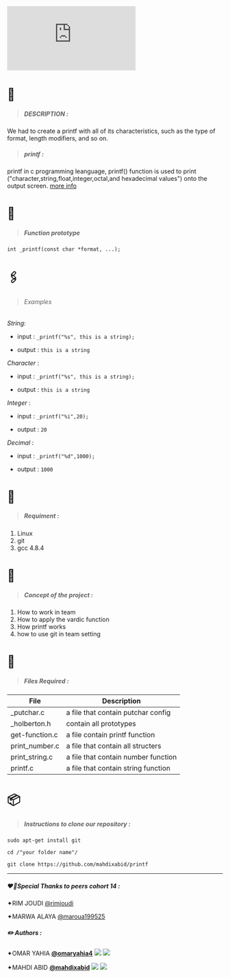 ![header](https://fv2-2.failiem.lv/thumb_show.php?i=mpc88ztpf&view "header")

# 📰 
 > #####  DESCRIPTION :

We had to create a printf with all of its characteristics, such as the type of format, length modifiers, and so on.

> #####  printf : 

printf in c programming leanguage, printf() function is used to print ("character,string,float,integer,octal,and hexadecimal values") onto the output screen.
[more info](https://en.wikipedia.org/wiki/Printf_format_string "more info")
#  🧬
> ##### Function prototype

 ```int _printf(const char *format, ...);```
# 🖇  
> ###### Examples

*String:*
- input : ```_printf("%s", this is a string);```

- output :  ```this is a string ```

*Character* :


- input : ```_printf("%s", this is a string);```

- output :  ```this is a string ```

*Integer* :

- input : ```_printf("%i",20);```

- output :  ```20 ```

*Decimal* :

- input : ```_printf("%d",1000);```

- output :  ```1000 ```


# 🚩 
> ##### Requiment :

1. Linux
2. git
3. gcc 4.8.4

# 📢
> #####  **Concept of the project** :

1. How to work in team
2. How to apply the vardic function
3. How printf works
4. how to use git in team setting




# 📁 
> ##### Files Required :

| File | Description | 
| --- | --- |
| _putchar.c | a file that contain putchar config | 
| _holberton.h |  contain all prototypes |
| get-function.c | a file contain printf function |
| print_number.c | a file that contain all structers |
| print_string.c | a file that contain number function |
| printf.c | a file that contain string function |

#  📦  
> ##### Instructions to clone our repository :

```sudo apt-get install git```

```cd /"your folder name"/ ```

```git clone https://github.com/mahdixabid/printf```

------------

##### ❤️‍🔥Special Thanks to peers cohort  14 :
✦RIM JOUDI [@rimjoudi](https://github.com/rimjoudi "@rimjoudi")

✦MARWA ALAYA  [@maroua199525](https://github.com/maroua199525 "@maroua199525")

##### ✏️ *Authors* :
✦OMAR YAHIA [**@omaryahia4**](https://github.com/omaryahia4 "**@omaryahia4**") [![](https://i.ibb.co/1GrmxJC/Webp-net-resizeimage-3.png)](https://i.ibb.co/1GrmxJC/Webp-net-resizeimage-3.png) [![](https://i.ibb.co/gJkbbBh/Webp-net-resizeimage.png)](https://i.ibb.co/gJkbbBh/Webp-net-resizeimage.png)

✦MAHDI ABID [**@mahdixabid**](https://github.com/mahdixabid "**@mahdixabid**") [![](https://i.ibb.co/1GrmxJC/Webp-net-resizeimage-3.png)](https://i.ibb.co/1GrmxJC/Webp-net-resizeimage-3.png) [![](https://i.ibb.co/gJkbbBh/Webp-net-resizeimage.png)](https://i.ibb.co/gJkbbBh/Webp-net-resizeimage.png)

